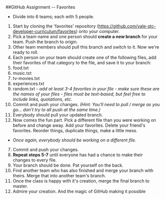 ##GitHub Assignment -- Favorites
- Divide into 6 teams; each with 5 people.

1. Start by cloning the 'favorites' repository (https://github.com/yale-stc-developer-curriculum/favorites) onto your computer.
2. Pick a team name and one person should **create a new branch** for your team. Push the branch to origin. 
3. Other team members should pull this branch and switch to it.  Now we're ready to roll.
4. Each person on your team should create one of the following files, add their favorites of that category to the file, and save it to your branch:
  1. food.txt
  2. music.txt
  3. tv-movies.txt
  4. experiences.txt
  5. random.txt
    - *add at least 3-4 favorites in your file*
    - *make sure these are the names of your files*
    - *files must be text-based, but feel free to include links, quotations, etc.*
4. Commit and push your changes.  *(Hint: You'll need to pull / merge as you go... don't try to all push at the same time.)*
5. Everybody should pull your updated branch.
6. Now comes the fun part. Pick a different file than you were working on before and change away. Add your favorites. Delete your friend's favorites. Reorder things, duplicate things, make a little mess.
  - *Once again, everybody should be working on a different file.*
7. Commit and push your changes.
8. **Repeat steps 5-7** until everyone has had a chance to make their changes to every file.
9. Your branch should be done. Pat yourself on the back.
10. Find another team who has also finished and merge your branch with theirs.  Merge that into another team's branch.
11. Once the class is happy with it's creation, merge the final branch to master.
12. Admire your creation. And the magic of GitHub making it possible
